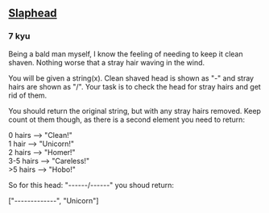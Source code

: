 <h2><a href=https://www.codewars.com/kata/57efab9acba9daa4d1000b30/train/javascript target="_blank">Slaphead</a></h2><h3>7 kyu</h3><p><ya-tr-span data-index="89-0" data-translated="true" data-source-lang="en" data-target-lang="ru" data-value="Being a bald man myself, I know the feeling of needing to keep it clean shaven. " data-translation="Будучи лысым, я знаю, каково это — постоянно бриться. " data-ch="0" data-type="trSpan" style="visibility: inherit !important;">Being a bald man myself, I know the feeling of needing to keep it clean shaven. </ya-tr-span><ya-tr-span data-index="89-1" data-translated="true" data-source-lang="en" data-target-lang="ru" data-value="Nothing worse that a stray hair waving in the wind. " data-translation="Нет ничего хуже, чем выбившаяся прядь волос, развевающаяся на ветру. " data-ch="0" data-type="trSpan" style="visibility: inherit !important;">Nothing worse that a stray hair waving in the wind. </ya-tr-span></p><p><ya-tr-span data-index="90-0" data-translated="true" data-source-lang="en" data-target-lang="ru" data-value="You will be given a string(x). " data-translation="Вам будет дана строка (x). " data-ch="0" data-type="trSpan" style="visibility: inherit !important;">You will be given a string(x). </ya-tr-span><ya-tr-span data-index="90-1" data-translated="true" data-source-lang="en" data-target-lang="ru" data-value="Clean shaved head is shown as &quot;-&quot; and stray hairs are shown as &quot;/&quot;. " data-translation="Чистая выбритая голова отображается как «-», а выбившиеся волоски — как «/». " data-ch="0" data-type="trSpan" style="visibility: inherit !important;">Clean shaved head is shown as "-" and stray hairs are shown as "/". </ya-tr-span><ya-tr-span data-index="90-2" data-translated="true" data-source-lang="en" data-target-lang="ru" data-value="Your task is to check the head for stray hairs and get rid of them. " data-translation="Ваша задача — проверить голову на наличие выбившихся волосков и избавиться от них. " data-ch="0" data-type="trSpan" style="visibility: inherit !important;">Your task is to check the head for stray hairs and get rid of them. </ya-tr-span></p><p><ya-tr-span data-index="91-0" data-translated="true" data-source-lang="en" data-target-lang="ru" data-value="You should return the original string, but with any stray hairs removed. " data-translation="Вы должны вернуть исходную строку, но без лишних волосков. " data-ch="0" data-type="trSpan" style="visibility: inherit !important;">You should return the original string, but with any stray hairs removed. </ya-tr-span><ya-tr-span data-index="91-1" data-translated="true" data-source-lang="en" data-target-lang="ru" data-value="Keep count ot them though, as there is a second element you need to return:" data-translation="Однако учитывайте их, так как вам нужно вернуть второй элемент:" data-ch="0" data-type="trSpan" style="visibility: inherit !important;">Keep count ot them though, as there is a second element you need to return:</ya-tr-span></p><p><ya-tr-span data-index="92-0" data-translated="true" data-source-lang="en" data-target-lang="ru" data-value="0 hairs --> &quot;Clean!&quot;" data-translation="0 волосков —> «Чисто!»" data-ch="0" data-type="trSpan" style="visibility: inherit !important;">0 hairs --&gt; "Clean!"</ya-tr-span><br><ya-tr-span data-index="92-0" data-translated="true" data-source-lang="en" data-target-lang="ru" data-value=" 1 hair --> &quot;Unicorn!&quot;" data-translation=" 1 волосок —> «Единорог!»" data-ch="0" data-type="trSpan" style="visibility: inherit !important;"> 1 hair --&gt; "Unicorn!"</ya-tr-span><br><ya-tr-span data-index="92-0" data-translated="true" data-source-lang="en" data-target-lang="ru" data-value=" 2 hairs --> &quot;Homer!&quot;" data-translation=" 2 волоска —> «Гомер!»" data-ch="0" data-type="trSpan" style="visibility: inherit !important;"> 2 hairs --&gt; "Homer!"</ya-tr-span><br><ya-tr-span data-index="92-0" data-translated="true" data-source-lang="en" data-target-lang="ru" data-value=" 3-5 hairs --> &quot;Careless!&quot;" data-translation=" 3-5 волосков —> «Беспечно!»" data-ch="0" data-type="trSpan" style="visibility: inherit !important;"> 3-5 hairs --&gt; "Careless!"</ya-tr-span><br><ya-tr-span data-index="92-0" data-translated="true" data-source-lang="en" data-target-lang="ru" data-value=" >5 hairs --> &quot;Hobo!&quot;" data-translation=" >5 волосков —> «Бродяга!»" data-ch="0" data-type="trSpan" style="visibility: inherit !important;"> &gt;5 hairs --&gt; "Hobo!"</ya-tr-span></p><p><ya-tr-span data-index="93-0" data-translated="true" data-source-lang="en" data-target-lang="ru" data-value="So for this head: &quot;------/------&quot; you shoud return:" data-translation="Итак, для этой главы: «------/------» вы должны вернуть:" data-ch="0" data-type="trSpan" style="visibility: inherit !important;">So for this head: "------/------" you shoud return:</ya-tr-span><br></p><p><ya-tr-span data-index="94-0" data-translated="true" data-source-lang="en" data-target-lang="ru" data-value="[&quot;-------------&quot;, &quot;Unicorn&quot;]" data-translation="[«-------------», «Единорог»]" data-ch="0" data-type="trSpan" style="visibility: inherit !important;">["-------------", "Unicorn"]</ya-tr-span></p>